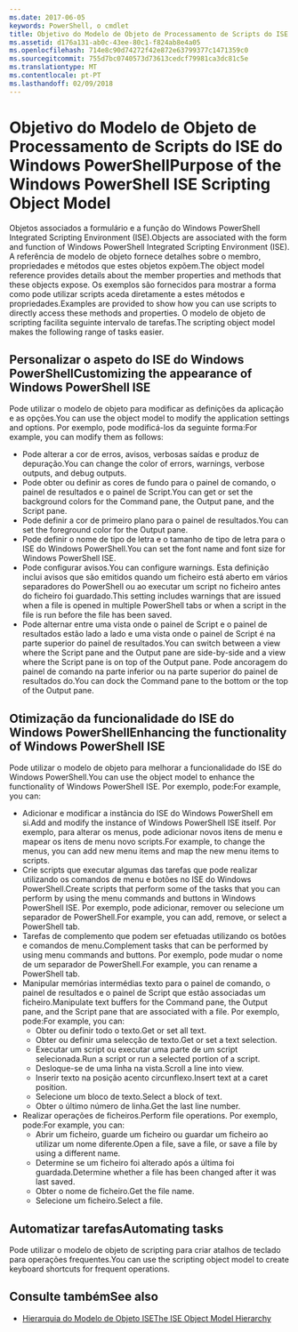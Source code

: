 ```yaml
---
ms.date: 2017-06-05
keywords: PowerShell, o cmdlet
title: Objetivo do Modelo de Objeto de Processamento de Scripts do ISE do Windows PowerShell
ms.assetid: d176a131-ab0c-43ee-80c1-f824ab8e4a05
ms.openlocfilehash: 714e8c90d74272f42e872e63799377c1471359c0
ms.sourcegitcommit: 755d7bc0740573d73613cedcf79981ca3dc81c5e
ms.translationtype: MT
ms.contentlocale: pt-PT
ms.lasthandoff: 02/09/2018
---
```

# <a name="purpose-of-the-windows-powershell-ise-scripting-object-model"></a><span data-ttu-id="d8a58-103">Objetivo do Modelo de Objeto de Processamento de Scripts do ISE do Windows PowerShell</span><span class="sxs-lookup"><span data-stu-id="d8a58-103">Purpose of the Windows PowerShell ISE Scripting Object Model</span></span>

<span data-ttu-id="d8a58-104">Objetos associados a formulário e a função do Windows PowerShell Integrated Scripting Environment (ISE).</span><span class="sxs-lookup"><span data-stu-id="d8a58-104">Objects are associated with the form and function of Windows PowerShell Integrated Scripting Environment (ISE).</span></span> <span data-ttu-id="d8a58-105">A referência de modelo de objeto fornece detalhes sobre o membro, propriedades e métodos que estes objetos expõem.</span><span class="sxs-lookup"><span data-stu-id="d8a58-105">The object model reference provides details about the member properties and methods that these objects expose.</span></span> <span data-ttu-id="d8a58-106">Os exemplos são fornecidos para mostrar a forma como pode utilizar scripts aceda diretamente a estes métodos e propriedades.</span><span class="sxs-lookup"><span data-stu-id="d8a58-106">Examples are provided to show how you can use scripts to directly access these methods and properties.</span></span> <span data-ttu-id="d8a58-107">O modelo de objeto de scripting facilita seguinte intervalo de tarefas.</span><span class="sxs-lookup"><span data-stu-id="d8a58-107">The scripting object model makes the following range of tasks easier.</span></span>

## <a name="customizing-the-appearance-of-windows-powershell-ise"></a><span data-ttu-id="d8a58-108">Personalizar o aspeto do ISE do Windows PowerShell</span><span class="sxs-lookup"><span data-stu-id="d8a58-108">Customizing the appearance of Windows PowerShell ISE</span></span>

<span data-ttu-id="d8a58-109">Pode utilizar o modelo de objeto para modificar as definições da aplicação e as opções.</span><span class="sxs-lookup"><span data-stu-id="d8a58-109">You can use the object model to modify the application settings and options.</span></span> <span data-ttu-id="d8a58-110">Por exemplo, pode modificá-los da seguinte forma:</span><span class="sxs-lookup"><span data-stu-id="d8a58-110">For example, you can modify them as follows:</span></span>

- <span data-ttu-id="d8a58-111">Pode alterar a cor de erros, avisos, verbosas saídas e produz de depuração.</span><span class="sxs-lookup"><span data-stu-id="d8a58-111">You can change the color of errors, warnings, verbose outputs, and debug outputs.</span></span>
- <span data-ttu-id="d8a58-112">Pode obter ou definir as cores de fundo para o painel de comando, o painel de resultados e o painel de Script.</span><span class="sxs-lookup"><span data-stu-id="d8a58-112">You can get or set the background colors for the Command pane, the Output pane, and the Script pane.</span></span>
- <span data-ttu-id="d8a58-113">Pode definir a cor de primeiro plano para o painel de resultados.</span><span class="sxs-lookup"><span data-stu-id="d8a58-113">You can set the foreground color for the Output pane.</span></span>
- <span data-ttu-id="d8a58-114">Pode definir o nome de tipo de letra e o tamanho de tipo de letra para o ISE do Windows PowerShell.</span><span class="sxs-lookup"><span data-stu-id="d8a58-114">You can set the font name and font size for Windows PowerShell ISE.</span></span>
- <span data-ttu-id="d8a58-115">Pode configurar avisos.</span><span class="sxs-lookup"><span data-stu-id="d8a58-115">You can configure warnings.</span></span> <span data-ttu-id="d8a58-116">Esta definição inclui avisos que são emitidos quando um ficheiro está aberto em vários separadores do PowerShell ou ao executar um script no ficheiro antes do ficheiro foi guardado.</span><span class="sxs-lookup"><span data-stu-id="d8a58-116">This setting includes warnings that are issued when a file is opened in multiple PowerShell tabs or when a script in the file is run before the file has been saved.</span></span>
- <span data-ttu-id="d8a58-117">Pode alternar entre uma vista onde o painel de Script e o painel de resultados estão lado a lado e uma vista onde o painel de Script é na parte superior do painel de resultados.</span><span class="sxs-lookup"><span data-stu-id="d8a58-117">You can switch between a view where the Script pane and the Output pane are side-by-side and a view where the Script pane is on top of the Output pane.</span></span> <span data-ttu-id="d8a58-118">Pode ancoragem do painel de comando na parte inferior ou na parte superior do painel de resultados do.</span><span class="sxs-lookup"><span data-stu-id="d8a58-118">You can dock the Command pane to the bottom or the top of the Output pane.</span></span>

## <a name="enhancing-the-functionality-of-windows-powershell-ise"></a><span data-ttu-id="d8a58-119">Otimização da funcionalidade do ISE do Windows PowerShell</span><span class="sxs-lookup"><span data-stu-id="d8a58-119">Enhancing the functionality of Windows PowerShell ISE</span></span>

<span data-ttu-id="d8a58-120">Pode utilizar o modelo de objeto para melhorar a funcionalidade do ISE do Windows PowerShell.</span><span class="sxs-lookup"><span data-stu-id="d8a58-120">You can use the object model to enhance the functionality of Windows PowerShell ISE.</span></span> <span data-ttu-id="d8a58-121">Por exemplo, pode:</span><span class="sxs-lookup"><span data-stu-id="d8a58-121">For example, you can:</span></span>

- <span data-ttu-id="d8a58-122">Adicionar e modificar a instância do ISE do Windows PowerShell em si.</span><span class="sxs-lookup"><span data-stu-id="d8a58-122">Add and modify the instance of Windows PowerShell ISE itself.</span></span> <span data-ttu-id="d8a58-123">Por exemplo, para alterar os menus, pode adicionar novos itens de menu e mapear os itens de menu novo scripts.</span><span class="sxs-lookup"><span data-stu-id="d8a58-123">For example, to change the menus, you can add new menu items and map the new menu items to scripts.</span></span>
- <span data-ttu-id="d8a58-124">Crie scripts que executar algumas das tarefas que pode realizar utilizando os comandos de menu e botões no ISE do Windows PowerShell.</span><span class="sxs-lookup"><span data-stu-id="d8a58-124">Create scripts that perform some of the tasks that you can perform by using the menu commands and buttons in Windows PowerShell ISE.</span></span> <span data-ttu-id="d8a58-125">Por exemplo, pode adicionar, remover ou selecione um separador de PowerShell.</span><span class="sxs-lookup"><span data-stu-id="d8a58-125">For example, you can add, remove, or select a PowerShell tab.</span></span>
- <span data-ttu-id="d8a58-126">Tarefas de complemento que podem ser efetuadas utilizando os botões e comandos de menu.</span><span class="sxs-lookup"><span data-stu-id="d8a58-126">Complement tasks that can be performed by using menu commands and buttons.</span></span> <span data-ttu-id="d8a58-127">Por exemplo, pode mudar o nome de um separador de PowerShell.</span><span class="sxs-lookup"><span data-stu-id="d8a58-127">For example, you can rename a PowerShell tab.</span></span>
- <span data-ttu-id="d8a58-128">Manipular memórias intermédias texto para o painel de comando, o painel de resultados e o painel de Script que estão associadas um ficheiro.</span><span class="sxs-lookup"><span data-stu-id="d8a58-128">Manipulate text buffers for the Command pane, the Output pane, and the Script pane that are associated with a file.</span></span> <span data-ttu-id="d8a58-129">Por exemplo, pode:</span><span class="sxs-lookup"><span data-stu-id="d8a58-129">For example, you can:</span></span>
  - <span data-ttu-id="d8a58-130">Obter ou definir todo o texto.</span><span class="sxs-lookup"><span data-stu-id="d8a58-130">Get or set all text.</span></span>
  - <span data-ttu-id="d8a58-131">Obter ou definir uma selecção de texto.</span><span class="sxs-lookup"><span data-stu-id="d8a58-131">Get or set a text selection.</span></span>
  - <span data-ttu-id="d8a58-132">Executar um script ou executar uma parte de um script selecionada.</span><span class="sxs-lookup"><span data-stu-id="d8a58-132">Run a script or run a selected portion of a script.</span></span>
  - <span data-ttu-id="d8a58-133">Desloque-se de uma linha na vista.</span><span class="sxs-lookup"><span data-stu-id="d8a58-133">Scroll a line into view.</span></span>
  - <span data-ttu-id="d8a58-134">Inserir texto na posição acento circunflexo.</span><span class="sxs-lookup"><span data-stu-id="d8a58-134">Insert text at a caret position.</span></span>
  - <span data-ttu-id="d8a58-135">Selecione um bloco de texto.</span><span class="sxs-lookup"><span data-stu-id="d8a58-135">Select a block of text.</span></span>
  - <span data-ttu-id="d8a58-136">Obter o último número de linha.</span><span class="sxs-lookup"><span data-stu-id="d8a58-136">Get the last line number.</span></span>
- <span data-ttu-id="d8a58-137">Realizar operações de ficheiros.</span><span class="sxs-lookup"><span data-stu-id="d8a58-137">Perform file operations.</span></span> <span data-ttu-id="d8a58-138">Por exemplo, pode:</span><span class="sxs-lookup"><span data-stu-id="d8a58-138">For example, you can:</span></span>
  - <span data-ttu-id="d8a58-139">Abrir um ficheiro, guarde um ficheiro ou guardar um ficheiro ao utilizar um nome diferente.</span><span class="sxs-lookup"><span data-stu-id="d8a58-139">Open a file, save a file, or save a file by using a different name.</span></span>
  - <span data-ttu-id="d8a58-140">Determine se um ficheiro foi alterado após a última foi guardada.</span><span class="sxs-lookup"><span data-stu-id="d8a58-140">Determine whether a file has been changed after it was last saved.</span></span>
  - <span data-ttu-id="d8a58-141">Obter o nome de ficheiro.</span><span class="sxs-lookup"><span data-stu-id="d8a58-141">Get the file name.</span></span>
  - <span data-ttu-id="d8a58-142">Selecione um ficheiro.</span><span class="sxs-lookup"><span data-stu-id="d8a58-142">Select a file.</span></span>

## <a name="automating-tasks"></a><span data-ttu-id="d8a58-143">Automatizar tarefas</span><span class="sxs-lookup"><span data-stu-id="d8a58-143">Automating tasks</span></span>

<span data-ttu-id="d8a58-144">Pode utilizar o modelo de objeto de scripting para criar atalhos de teclado para operações frequentes.</span><span class="sxs-lookup"><span data-stu-id="d8a58-144">You can use the scripting object model to create keyboard shortcuts for frequent operations.</span></span>

## <a name="see-also"></a><span data-ttu-id="d8a58-145">Consulte também</span><span class="sxs-lookup"><span data-stu-id="d8a58-145">See also</span></span>
- [<span data-ttu-id="d8a58-146">Hierarquia do Modelo de Objeto ISE</span><span class="sxs-lookup"><span data-stu-id="d8a58-146">The ISE Object Model Hierarchy</span></span>](The-ISE-Object-Model-Hierarchy.md)
